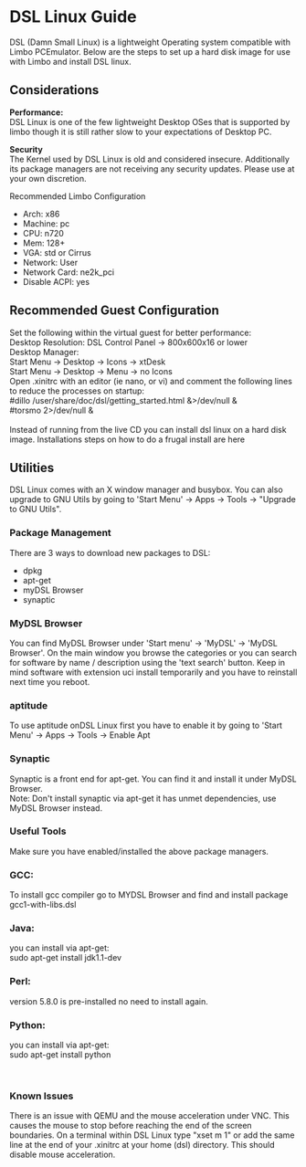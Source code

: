 # DSL Linux Guide  
  
DSL (Damn Small Linux) is a lightweight Operating system compatible with Limbo PCEmulator. Below are the steps to set up a hard disk image for use with Limbo and install DSL linux.  
  
  
## Considerations  
**Performance:**  
DSL Linux is one of the few lightweight Desktop OSes that is supported by limbo though it is still rather slow to your expectations of Desktop PC.  
  
**Security**  
The Kernel used by DSL Linux is old and considered insecure. Additionally its package managers are not receiving any security updates. Please use at your own discretion.  
    
Recommended Limbo Configuration​  
* Arch: x86
* Machine: pc
* CPU: n720
* Mem: 128+
* VGA: std or Cirrus
* Network: User
* ​Network Card: ne2k_pci
* Disable ACPI: yes
  
## Recommended Guest Configuration  
Set the following within the virtual guest for better performance:    
Desktop Resolution: DSL Control Panel -> 800x600x16 or lower  
Desktop Manager:  
    Start Menu -> Desktop -> Icons -> xtDesk  
    Start Menu -> Desktop -> Menu -> no Icons  
​Open .xinitrc with an editor (ie nano, or vi) and comment the following lines to reduce the processes on startup:  
​    #dillo /user/share/doc/dsl/getting_started.html &>/dev/null &  
    #torsmo 2>/dev/null &  
​  
Instead of running from the live CD you can install dsl linux on a hard disk image. Installations steps on how to do a frugal install are here  
  
  
## Utilities
DSL Linux comes with an X window manager and busybox. You can also upgrade to GNU Utils by going to 'Start Menu' -> Apps -> Tools -> "Upgrade to GNU Utils".  
  
### Package Management  
There are 3 ways to download new packages to DSL:  
* dpkg
* apt-get
* myDSL Browser
* synaptic
  
### MyDSL Browser
You can find MyDSL Browser under 'Start menu' -> 'MyDSL' -> 'MyDSL Browser'. On the main window you browse the categories or you can search for software by name / description using the 'text search' button. Keep in mind software with extension uci install temporarily and you have to reinstall next time you reboot.  
  
### aptitude  
To use aptitude onDSL Linux first you have to enable it by going to 'Start Menu' -> Apps -> Tools -> Enable Apt  
  
### Synaptic  
Synaptic is a front end for apt-get. You can find it and install it under MyDSL Browser.  
Note: Don't install synaptic via apt-get it has unmet dependencies, use MyDSL Browser instead.  
  
### Useful Tools  
Make sure you have enabled/installed the above package managers.   
  
### GCC:  
To install gcc compiler go to MYDSL Browser and find and install package gcc1-with-libs.dsl  
  
### Java:  
​you can install via apt-get:  
sudo apt-get install jdk1.1-dev  
  
### Perl:  
version 5.8.0 is pre-installed no need to install again.  
  
### Python:  
​you can install via apt-get:  
sudo apt-get install python  
  
​  
### Known Issues  
There is an issue with QEMU and the mouse acceleration under VNC. This causes the mouse to stop before reaching the end of the screen boundaries. On a terminal within DSL Linux type "xset m 1" or add the same line at the end of your .xinitrc at your home (dsl) directory. This should disable mouse acceleration.  